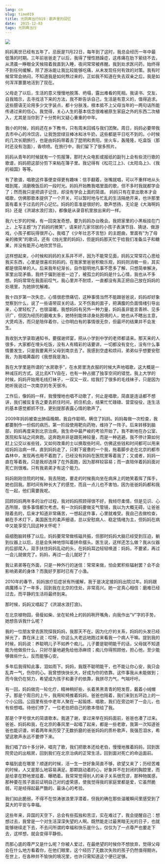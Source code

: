```yaml
---
lang: cn
slug: time019
title: 光阴典当行019：歌声里的回忆
date:  2015-12-03
tags: 光阴典当行
---
```

<!-- more -->
![](http://oouh9u8nz.bkt.gdipper.com//time019.jpg)

妈妈离世已经有五年了。忌辰是11月22日，每年到了这时，我总会经历一年中最低落的时期。三年前爸爸走了以后，我得了慢性肠躁症，这疼痛在肋下萦绕不去，从清晨一睁眼全天候陪着我直到入睡，夜间常常被疼醒。我到处求医问药，始终得不到任何缓解，除了游泳能让我比较能够吃痛，从未发现任何有效的对策。我有时候常常会纳闷，不知道我是如何熬过来的，正如我不知道在失去双亲之后，我是如何浑浑噩噩地活到了现在。

父母走了以后，生活的意义慢慢地脱落、坍塌，露出难看的死相。我读书、交友、自我暗示，去寻找活下来的方法，我不断告诉自己，生活是有意义的，值得追求。这些臆语无论用多少文字装点，都十分肤浅，根本抵不上父母当年的一两句话所能传递过来的信心。我觉得，关心人生的基本信念很难被原生家庭之外的东西二次植入，尤其是当你到了十分势利又疑心重重的中年。

我小的时候，妈妈还在乡下教书，只有周末回城与我们团聚。周日，妈妈必要带我去市中心的冷饮店，让我饱尝绿豆棒冰和冰牛奶，这些都是平日吃不到的。小时候的几次长期旅行，也是由妈妈带着去了昆明和贵阳，坐火车，轰隆隆，吃盒饭（那时还没有泡面），香喷喷。在旅行中，我们留下了很多照片。

妈妈从青年的时候就有一个剪报簿，那时大众电影或报纸的副刊上会有些流行歌的歌谱，妈妈把这部分剪下来粘在簿子里。我记得有《松花江上》、《太阳岛上》、《我的祖国》等等。

有了歌谱，唱歌这件事便变得更有趣味：信手翻着，张嘴就唱，可以不重样地从头唱到尾，消磨晚饭后的一段时光。妈妈开始教我唱里面的歌，但不多时我就都学会了；然而我只是把调子记住，却没有学会上面的简谱。
妈妈只有在拿出歌本才会唱歌，仿佛那歌本提供了一个开关，可以暂时地与忙乱的生活隔绝开来，也许那里面有着关于过去的开心记忆。妈妈的音准是很好的，歌声悠扬，无论是《大海啊妈妈》还是《洪湖水浪打浪》，都像是从录音机里放出来的一样。

我六七岁的时候，有一回突发奇想，要为妈妈办台晚会。我把家里的小黑板挂在门上，上写主题“为了妈妈的微笑”，请来好几家邻居的小孩子表演节目、猜谜、做游戏，小孩子都玩得很开心，我唱了《少年壮志不言愁》的主题曲，里面有“为了母亲的微笑”的歌词，还有《烛光里的妈妈》，但是妈妈那天忙于给我们准备瓜子和糖果，并没有能开心地欣赏节目。

这样想起来，小时候和妈妈的关系并不坏，因为不能常见面，妈妈又常常花心思给我买东西，心里是很喜欢妈妈的。在我家里爸爸积极乐观，妈妈则消极一些，其实都是很简单的人。后来我年纪渐长，自作聪明地凡事不愿多了解、只想简单解决，家里出现矛盾，我终于偏到爸爸一边了，被孤立的妈妈是什么心情，我也从不多想。妈妈常常在我面前叹气，我心里并不耐烦，一直都没有真正把自己放在妈妈的处境里，为她排忧解难。

我十四岁第一次失恋，心情很悲愤痛切，这种事情当然不能跟爸爸说，妈妈却好象觉察到什么，说了一些语带双关的话，又不伤我的面子，把满腹的负面情绪引导出来，心里轻松了，也很温暖。我想妈妈有另外一种力量，妈妈虽非能言善辨、见多识广，但因为经历的磨难太多，她特别能体谅身处困境的人，她也从不瞎出主意，大煲鸡汤，而只是陪伴着你，让你明白有的事情很无奈，但最坏的结果并不会发生。

我收到大学录取通知书，要摆谢师宴，把从小学到中学的老师都请来。那天来的人很多，大家都在埋头吃饭，没有人有精彩的话要讲，一切都没有变化，没有什么事情要发生，只是我要离开父母到南京去了。我感到空虚和烦闷，弟弟似乎想要安慰我，为我唱黄磊的《我想我是海》。

我在大学里是所谓的“水房歌手”，在水房里洗衣服的时候大声地唱歌，这大概是一种减压的方式。这比去KTV自在，也有一种占据了独享空间的错觉。我上大学的时候，妈妈开始用毛线打袜子，一双又一双，给我打了很多的毛线袜子，只是因为她听我说过一次南京的冬天很冷。

工作后，像妈妈一样，我慢慢地也唱不动歌了，何止是唱歌，简直是连话都不想讲，我们被反复告之要去抓住时间，抓住机会，结果忙忙碌碌、营营役役，连生活的基本感觉都抓不住，更别提那表露心情的歌声了。

2009年妈妈被查出肺癌晚期，我自作聪明，瞒住了妈妈。妈妈每做一次检查，我都要制作一份假的病历。第一阶段使用靶向药物，维持了一阵子。后来转移到脑部，妈妈再度来到北京治病，我生命中最严峻的考验开始了。我不断地在办公室、医院和车站之间奔跑。这奔跑并非是跟死神较量，而是一种逃避。我不停计算如何赶上公交以省些钱，又如何改乘的士以换取些时间，仿佛这些钱和时间都可以用来给妈妈治病一样。直到妈妈走了，只剩下疲惫的一个我，拖着脚步走在北京的都市森林中，发现再也用不着跑了，已经没有妈妈在医院里等着我了；又或者，妈妈一直在等着我，只是我却选择了在外面跑，因为那样较容易；而一直陪伴着妈妈面对死亡则很难。只有我弟弟才有这个能力。

妈妈刚刚住院的时候，我去陪她，要走的时候我向坐在病床上的她笑着挥了挥手，她也回我。那时间有种长大了的感觉，而且一点儿也不害怕，因为爸爸妈妈都和我在一起，他们需要我呢。

回顾妈妈两年多的治疗过程，我对妈妈照顾得很不好，我倾尽柔情，但是见识、心态所限，很多事情都欠考虑。有一次妈妈要做支气管镜，我以为大概无碍，让爸爸陪着去的，后来才知道非常痛苦，一想起这件事，心里就难受。我自己去做检查，躺在手术灯下，美国医生的柔声细语，总以安慰病人、稳定情绪为主，但妈妈在病中又能享受几回这种关怀呢？

癌细胞脑转移了以后，妈妈要常常做核磁共振，但那时妈妈大脑已经受到压迫，躺到仪器上以后，总是会失神地惊叫着拼命摆头。医生说，这样还怎么做？我从仪器的后部爬入，双手扶住妈妈乱动的头，在妈妈耳边轻轻唤道：妈妈，不要紧，再过一会儿就做完了。妈妈，再过一会儿就好了！

我让弟弟等在外面，只是一种外行的迷信：常常来做，怕会累积些辐射罢？会不会影响弟弟的身体？而我好歹那时已有了小渔。

2010年的春节，妈妈放疗后症状有所缓解，我于是决定接妈妈出院过年。妈妈跟病魔搏斗了一年多，回到我在北京的住处，非常高兴。她一定真心相信：磨难已经过去，而平静的生活将最终到来。

那时候，妈妈又唱起了《洪湖水浪打浪》。

在北京植物园，骨瘦如柴、坐在轮椅上的妈妈咧开嘴角，向我作出“V”字的手势，她想告诉我什么呢？

我的一位朋友曾去医院探我妈妈，我那天不在。因为化疗的关系，妈妈的头发已经掉光了，靠在床上说：哎呀，你这么大老远地跑过来看我一个病人干嘛。提到我的时候，妈妈说：养聪明儿子不如养个痴儿。儿子要是聪明能干的话，父母就不知道能为他做些什么，只好尽量地避免给他添麻烦；痴儿你得照顾他，担心他，至少能够做些什么，反而能够心安。

多年后我得知此事，泪如雨下。妈妈，我既不聪明能干，也不能让你心安，我只会乱弄一气，伤你的心。我曾想快快长大，好成为你的依靠。这件事我从未能做到；而今我仍在努力，希望成为孩子和妻子的依靠，我拼尽力气，气喘吁吁。

有一回，妈妈做完一轮化疗，精神稍好些，长着黑黑青青的短发茬，戴着小绒帽子。那是个周日的上午，我用轮椅推着妈妈，爸爸也陪着，我们来到五环边上的一个小公园。公园里有些中老年人聚在一起锻炼、唱歌，我们在旁边听了一会儿，也有些想唱。待他们停了，一位老伯把自己的歌本借给了我。

那是个字号很大的简谱歌本。我道了谢，拿过来举在妈妈面前，爸爸也凑了过来。爸爸、妈妈和我，在北京的春风里一起唱了起来，都是一些老歌，我第一次知道爸爸也能识谱，听着两年来历受了无数折磨的爸爸妈妈的质朴歌声，我强忍泪水，希望这歌声永远不要停下来。

我们唱了四十多分钟，唱完了歌，我们把歌本还给老伯，慢慢地推着妈妈，回到医院旁边的出租房，回到我们在北京治病的正常生活，回到面对死亡的命运面前。

幸福到底在哪里？顺遂的时候，活一生一世好象简直不够，欲望又来了；历经苦难的时候，人又是那么地容易满足。那颗跳动着的心，好象并不在封闭的胸腔里，而是给拿在野地里挂着、曝晒着。我常常觉得别人的亲子关系很荒谬，那种物属感，那种要在孩子面前证明自己对的虚荣感，使我觉得我的家庭里都是爱，它虽然脆弱，可是经得起最严酷的、最诛心的考验。 

我们如此脆弱，不得不在惊涛骇浪里浮潜着，但我的确在那些温暖瞬间里感受到了莫大的平安与幸福。

这些年来，异国的天空下，总会有些孤独和苦涩，实在难过了，我会提醒自己：想想过去，我曾是一个对生活深深失望的人啊。既然能走过最黑暗无光的日子，也就能够继续走下去，不去问所谓的幸福和快乐是什么，仅仅为了一点尊严也要走下去，这样想，就会变得平静些。

而那心底的尊严又是什么呢？你被人爱过，在最绝望的时候你不想放弃，觉得父母会在什么地方看着你，在他们眼里，这个经历了无数次失败的孩子仍然值得期许。在世上，在各种并不愉快的境况里，也许只需知道这个便已足够。
